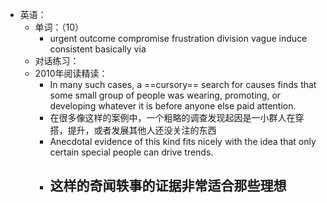 - 英语：
	- 单词：（10）
		- urgent
		  outcome
		  compromise
		  frustration
		  division
		  vague
		  induce
		  consistent
		  basically
		  via
	- 对话练习：
	- 2010年阅读精读：
		- In many such cases, a ==cursory== search for causes finds that some small group of people was wearing, promoting, or developing whatever it is before anyone else paid attention.
		- 在很多像这样的案例中，一个粗略的调查发现起因是一小群人在穿搭，提升，或者发展其他人还没关注的东西
		- Anecdotal evidence of this kind fits nicely with the idea that only certain special people can drive trends.
		- 这样的奇闻轶事的证据非常适合那些理想
			-